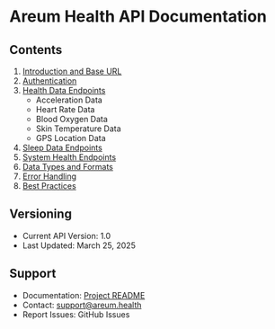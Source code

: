 # Areum Health API Documentation

## Contents

1. [Introduction and Base URL](01-introduction.md)
2. [Authentication](02-authentication.md)
3. [Health Data Endpoints](03-health-data-endpoints.md)
   - Acceleration Data
   - Heart Rate Data
   - Blood Oxygen Data
   - Skin Temperature Data
   - GPS Location Data
4. [Sleep Data Endpoints](04-sleep-data-endpoints.md)
5. [System Health Endpoints](05-system-health-endpoints.md)
6. [Data Types and Formats](06-data-types.md)
7. [Error Handling](07-error-handling.md)
8. [Best Practices](08-best-practices.md)

## Versioning

- Current API Version: 1.0
- Last Updated: March 25, 2025

## Support

- Documentation: [Project README](README.md)
- Contact: support@areum.health
- Report Issues: GitHub Issues